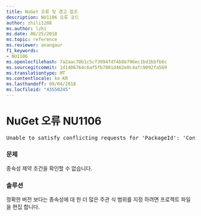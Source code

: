 ```yaml
---
title: NuGet 오류 및 경고 참조
description: NU1106 오류 코드
author: zhili1208
ms.author: lzhi
ms.date: 06/25/2018
ms.topic: reference
ms.reviewer: anangaur
f1_keywords:
- NU1106
ms.openlocfilehash: 7a2aac70b1c5cf3994fdf4b8b796ec1bd1bbfb6c
ms.sourcegitcommit: 1d1406764c6af5fb7801d462e0c4afc9092fa569
ms.translationtype: MT
ms.contentlocale: ko-KR
ms.lasthandoff: 09/04/2018
ms.locfileid: "43550245"
---
```

# <a name="nuget-error-nu1106"></a>NuGet 오류 NU1106

<pre>Unable to satisfy conflicting requests for 'PackageId': 'Conflict path' Framework: 'Target graph'</pre>

### <a name="issue"></a>문제
종속성 제약 조건을 확인할 수 없습니다.

### <a name="solution"></a>솔루션
정확한 버전 보다는 종속성에 대 한 더 많은 주관 식 범위를 지정 하려면 프로젝트 파일을 편집 합니다.